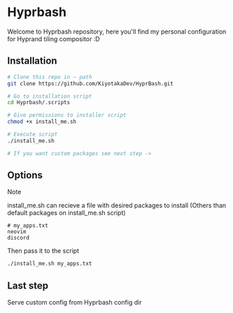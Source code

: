# Hyprbash

Welcome to Hyprbash repository, here you'll find my personal configuration for Hyprand tiling compositor :D

## Installation


```bash
# Clone this repo in ~ path
git clone https://github.com/KiyotakaDev/HyprBash.git

# Go to installation script
cd Hyprbash/.scripts

# Give permissions to installer script
chmod +x install_me.sh

# Execute script
./install_me.sh

# If you want custom packages see next step ->
```

## Options

> [!NOTE]
> install_me.sh can recieve a file with desired packages to install
> (Others than default packages on install_me.sh script)

```
# my_apps.txt
neovim
discord
```

Then pass it to the script

```bash
./install_me.sh my_apps.txt
```

## Last step

Serve custom config from Hyprbash config dir

